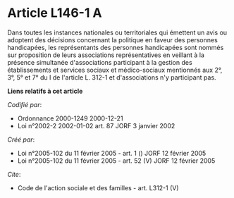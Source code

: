 # Article L146-1 A

Dans toutes les instances nationales ou territoriales qui émettent un avis ou adoptent des décisions concernant la politique
en faveur des personnes handicapées, les représentants des personnes handicapées sont nommés sur proposition de leurs
associations représentatives en veillant à la présence simultanée d'associations participant à la gestion des établissements
et services sociaux et médico-sociaux mentionnés aux 2°, 3°, 5° et 7° du I de l'article L. 312-1 et d'associations n'y
participant pas.

**Liens relatifs à cet article**

_Codifié par_:

  - Ordonnance 2000-1249 2000-12-21
  - Loi n°2002-2 2002-01-02 art. 87 JORF 3 janvier 2002

_Créé par_:

  - Loi n°2005-102 du 11 février 2005 - art. 1 () JORF 12 février 2005
  - Loi n°2005-102 du 11 février 2005 - art. 52 (V) JORF 12 février 2005

_Cite_:

  - Code de l'action sociale et des familles - art. L312-1 (V)
